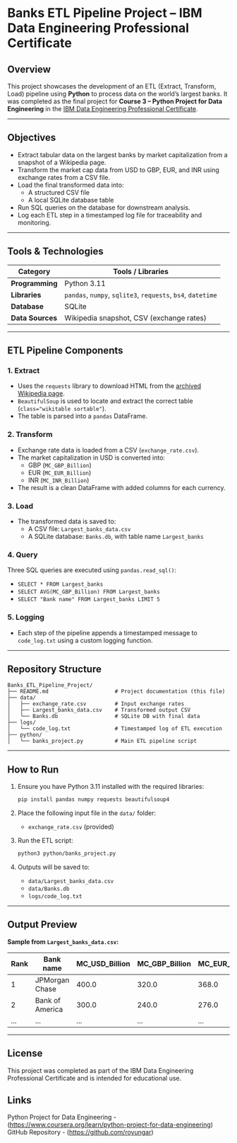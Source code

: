 # Banks ETL Pipeline Project – IBM Data Engineering Professional Certificate

## Overview

This project showcases the development of an ETL (Extract, Transform, Load) pipeline using **Python** to process data on the world’s largest banks. 
It was completed as the final project for **Course 3 – Python Project for Data Engineering** 
in the [IBM Data Engineering Professional Certificate](https://www.coursera.org/professional-certificates/ibm-data-engineer).

---

## Objectives

- Extract tabular data on the largest banks by market capitalization from a snapshot of a Wikipedia page.
- Transform the market cap data from USD to GBP, EUR, and INR using exchange rates from a CSV file.
- Load the final transformed data into:
  - A structured CSV file
  - A local SQLite database table
- Run SQL queries on the database for downstream analysis.
- Log each ETL step in a timestamped log file for traceability and monitoring.

---

## Tools & Technologies

| Category              | Tools / Libraries                                           |
|-----------------------|-------------------------------------------------------------|
| **Programming**       | Python 3.11                                                 |
| **Libraries**         | `pandas`, `numpy`, `sqlite3`, `requests`, `bs4`, `datetime` |
| **Database**          | SQLite                                                      |
| **Data Sources**      | Wikipedia snapshot, CSV (exchange rates)                    |

---

## ETL Pipeline Components

### 1. Extract

- Uses the `requests` library to download HTML from the [archived Wikipedia page](https://web.archive.org/web/20230908091635/https://en.wikipedia.org/wiki/List_of_largest_banks).
- `BeautifulSoup` is used to locate and extract the correct table (`class="wikitable sortable"`).
- The table is parsed into a `pandas` DataFrame.

### 2. Transform

- Exchange rate data is loaded from a CSV (`exchange_rate.csv`).
- The market capitalization in USD is converted into:
  - GBP (`MC_GBP_Billion`)
  - EUR (`MC_EUR_Billion`)
  - INR (`MC_INR_Billion`)
- The result is a clean DataFrame with added columns for each currency.

### 3. Load

- The transformed data is saved to:
  - A CSV file: `Largest_banks_data.csv`
  - A SQLite database: `Banks.db`, with table name `Largest_banks`

### 4. Query

Three SQL queries are executed using `pandas.read_sql()`:
- `SELECT * FROM Largest_banks`
- `SELECT AVG(MC_GBP_Billion) FROM Largest_banks`
- `SELECT "Bank name" FROM Largest_banks LIMIT 5`

### 5. Logging

- Each step of the pipeline appends a timestamped message to `code_log.txt` using a custom logging function.

---

## Repository Structure

```plaintext
Banks_ETL_Pipeline_Project/
├── README.md                     # Project documentation (this file)
├── data/
│   ├── exchange_rate.csv         # Input exchange rates
│   ├── Largest_banks_data.csv    # Transformed output CSV
│   └── Banks.db                  # SQLite DB with final data
├── logs/
│   └── code_log.txt              # Timestamped log of ETL execution
├── python/
│   └── banks_project.py          # Main ETL pipeline script
```

---

## How to Run

1. Ensure you have Python 3.11 installed with the required libraries:

   ```bash
   pip install pandas numpy requests beautifulsoup4
   ```

2. Place the following input file in the `data/` folder:

   - `exchange_rate.csv` (provided)

3. Run the ETL script:

   ```bash
   python3 python/banks_project.py
   ```

4. Outputs will be saved to:

   - `data/Largest_banks_data.csv`
   - `data/Banks.db`
   - `logs/code_log.txt`

---

## Output Preview

**Sample from `Largest_banks_data.csv`:**

| Rank | Bank name                | MC_USD_Billion | MC_GBP_Billion | MC_EUR_Billion | MC_INR_Billion |
|------|--------------------------|----------------|----------------|----------------|----------------|
| 1    | JPMorgan Chase           | 400.0          | 320.0          | 368.0          | 33280.0        |
| 2    | Bank of America          | 300.0          | 240.0          | 276.0          | 24960.0        |
| ...  | ...                      | ...            | ...            | ...            | ...            |

---

## License

This project was completed as part of the IBM Data Engineering Professional Certificate and is intended for educational use.

## Links

Python Project for Data Engineering - (https://www.coursera.org/learn/python-project-for-data-engineering)
GitHub Repository - (https://github.com/royungar)